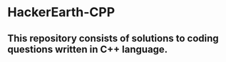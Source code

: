 # HackerEarth-CPP

## This repository consists of solutions to coding questions written in C++ language.
